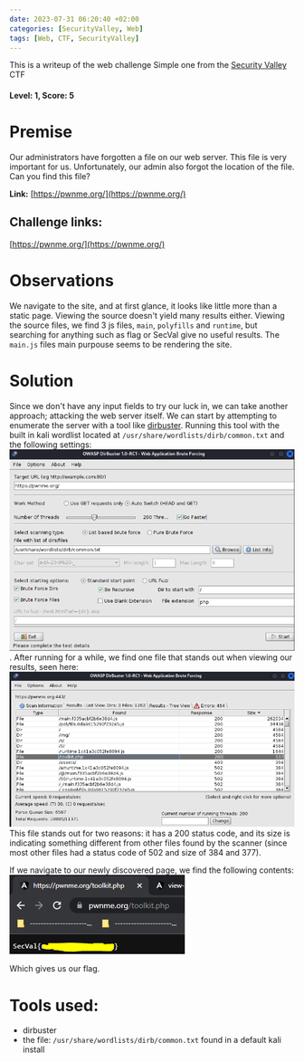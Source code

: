 ```yaml
---
date: 2023-07-31 06:20:40 +02:00
categories: [SecurityValley, Web]
tags: [Web, CTF, SecurityValley]
---
```

This is a writeup of the web challenge Simple one from the [Security Valley](https://ctf.securityvalley.org) CTF
#### Level: 1, Score: 5
# Premise
Our administrators have forgotten a file on our web server. This file is very important for us. Unfortunately, our admin also forgot the location of the file. Can you find this file?

**Link:** [https://pwnme.org/](https://pwnme.org/)
## Challenge links:
[https://pwnme.org/](https://pwnme.org/)
# Observations
We navigate to the site, and at first glance, it looks like little more than a static page. 
Viewing the source doesn't yield many results either.
Viewing the source files, we find 3 js files, `main`, `polyfills` and `runtime`, but searching for anything such as flag or SecVal give no useful results. 
The `main.js` files main purpouse seems to be rendering the site.
# Solution
Since we don't have any input fields to try our luck in, we can take another approach; attacking the web server itself.
We can start by attempting to enumerate the server with a tool like [dirbuster](https://www.kali.org/tools/dirbuster/).
Running this tool with the built in kali wordlist located at `/usr/share/wordlists/dirb/common.txt` and the following settings:
![Dirbuster Settings](/assets/images/dirb_simple_one.png).
After running for a while, we find one file that stands out when viewing our results, seen here:
![Dirbuster Results](/assets/images/dirb_2_simple_one.png)
This file stands out for two reasons: it has a 200 status code, and its size is indicating something different from other files found by the scanner (since most other files had a status code of 502 and size of 384 and 377).

If we navigate to our newly discovered page, we find the following contents:
![flag_page](/assets/images/page_simple_one.png)

Which gives us our flag.
# Tools used:
 - dirbuster
 - the file: `/usr/share/wordlists/dirb/common.txt` found in a default kali install